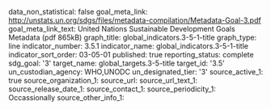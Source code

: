 data_non_statistical: false
goal_meta_link: http://unstats.un.org/sdgs/files/metadata-compilation/Metadata-Goal-3.pdf
goal_meta_link_text: United Nations Sustainable Development Goals Metadata (pdf 865kB)
graph_title: global_indicators.3-5-1-title
graph_type: line
indicator_number: 3.5.1
indicator_name: global_indicators.3-5-1-title
indicator_sort_order: 03-05-01
published: true
reporting_status: complete
sdg_goal: '3'
target_name: global_targets.3-5-title
target_id: '3.5'
un_custodian_agency: WHO,UNODC
un_designated_tier: '3'
source_active_1: true
source_organization_1: 
source_url: 
source_url_text_1: 
source_release_date_1: 
source_contact_1: 
source_periodicity_1: Occassionally
source_other_info_1: 